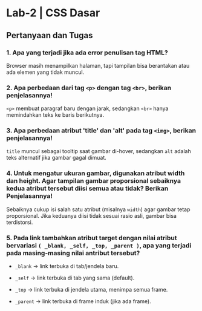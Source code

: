 # Lab-2 | CSS Dasar

## Pertanyaan dan Tugas

### 1. Apa yang terjadi jika ada error penulisan tag HTML?
Browser masih menampilkan halaman, tapi tampilan bisa berantakan atau ada elemen yang tidak muncul.  

### 2. Apa perbedaan dari tag `<p>` dengan tag `<br>`, berikan penjelasannya!
`<p>` membuat paragraf baru dengan jarak, sedangkan `<br>` hanya memindahkan teks ke baris berikutnya.  

### 3. Apa perbedaan atribut 'title' dan 'alt' pada tag `<img>`, berikan penjelasannya!
`title` muncul sebagai tooltip saat gambar di-hover, sedangkan `alt` adalah teks alternatif jika gambar gagal dimuat.  

### 4. Untuk mengatur ukuran gambar, digunakan atribut width dan height. Agar tampilan gambar proporsional sebaiknya kedua atribut tersebut diisi semua atau tidak? Berikan Penjelasannya!
Sebaiknya cukup isi salah satu atribut (misalnya `width`) agar gambar tetap proporsional. Jika keduanya diisi tidak sesuai rasio asli, gambar bisa terdistorsi.  

### 5. Pada link tambahkan atribut target dengan nilai atribut bervariasi `( _blank, _self, _top, _parent )`, apa yang terjadi pada masing-masing nilai antribut tersebut?
- `_blank` → link terbuka di tab/jendela baru.  

- `_self` → link terbuka di tab yang sama (default).  
  
- `_top` → link terbuka di jendela utama, menimpa semua frame.  

- `_parent` → link terbuka di frame induk (jika ada frame).  
